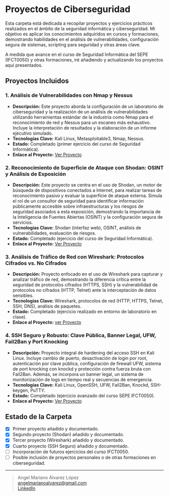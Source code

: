 # Proyectos de Ciberseguridad

Esta carpeta está dedicada a recopilar proyectos y ejercicios prácticos realizados en el ámbito de la seguridad informática y ciberseguridad. Mi objetivo es aplicar los conocimientos adquiridos en cursos y formaciones, demostrando habilidades en el análisis de vulnerabilidades, configuración segura de sistemas, scripting para seguridad y otras áreas clave.

A medida que avance en el curso de Seguridad Informática del SEPE (IFCT0050) y otras formaciones, iré añadiendo y actualizando los proyectos aquí presentados.

## Proyectos Incluidos

### 1. Análisis de Vulnerabilidades con Nmap y Nessus
* **Descripción:** Este proyecto aborda la configuración de un laboratorio de ciberseguridad y la realización de un análisis de vulnerabilidades utilizando herramientas estándar de la industria como Nmap para el reconocimiento de red y Nessus para un escaneo más exhaustivo. Incluye la interpretación de resultados y la elaboración de un informe ejecutivo simulado.
* **Tecnologías Clave:** Kali Linux, Metasploitable3, Nmap, Nessus.
* **Estado:** Completado (primer ejercicio del curso de Seguridad Informática).
* **Enlace al Proyecto:** [Ver Proyecto](https://github.com/Angel-Mariano-Alvarez/Porfolio/tree/main/Proyectos_de_Ciberseguridad/Analisis_Nmap_Nessus)

### 2. Reconocimiento de Superficie de Ataque con Shodan: OSINT y Análisis de Exposición
* **Descripción:** Este proyecto se centra en el uso de Shodan, un motor de búsqueda de dispositivos conectados a Internet, para realizar tareas de reconocimiento pasivo y evaluar la superficie de ataque externa. Simula el rol de un consultor de seguridad para identificar información públicamente accesible sobre infraestructuras y los riesgos de seguridad asociados a esta exposición, demostrando la importancia de la Inteligencia de Fuentes Abiertas (OSINT) y la configuración segura de servicios.
* **Tecnologías Clave:** Shodan (interfaz web), OSINT, análisis de vulnerabilidades, evaluación de riesgos.
* **Estado:** Completado (ejercicio del curso de Seguridad Informática).
* **Enlace al Proyecto:** [Ver Proyecto](https://github.com/Angel-Mariano-Alvarez/Porfolio/tree/main/Proyectos_de_Ciberseguridad/Reconocimiento_de_Superficie_de_Ataque_con_Shodan_OSINT_y_An%C3%A1lisis%20de%20Exposici%C3%B3n)

### 3. Análisis de Tráfico de Red con Wireshark: Protocolos Cifrados vs. No Cifrados
* **Descripción:** Proyecto enfocado en el uso de Wireshark para capturar y analizar tráfico de red, demostrando la diferencia crítica entre la seguridad de protocolos cifrados (HTTPS, SSH) y la vulnerabilidad de protocolos no cifrados (HTTP, Telnet) ante la interceptación de datos sensibles.
* **Tecnologías Clave:** Wireshark, protocolos de red (HTTP, HTTPS, Telnet, SSH, DNS), análisis de paquetes.
* **Estado:** Completado (ejercicio realizado en entorno de laboratorio en clase).
* **Enlace al Proyecto:**  [ver Proyecto](https://github.com/Angel-Mariano-Alvarez/Porfolio/tree/main/Proyectos_de_Ciberseguridad/An%C3%A1lisis_de_Tr%C3%A1fico_de_Red_con_Wireshark)

### 4. SSH Seguro y Robusto: Clave Pública, Banner Legal, UFW, Fail2Ban y Port Knocking
* **Descripción:** Proyecto integral de hardening del acceso SSH en Kali Linux. Incluye cambio de puerto, desactivación de login por root, autenticación por clave pública, configuración de firewall UFW, sistema de port knocking con knockd y protección contra fuerza bruta con Fail2Ban. Además, se incorpora un banner legal, un sistema de monitorización de logs en tiempo real y secuencias de emergencia.
* **Tecnologías Clave:** Kali Linux, OpenSSH, UFW, Fail2Ban, Knockd, SSH-keygen, PuTTY.
* **Estado:** Completado (ejercicio avanzado del curso SEPE IFCT0050).
* **Enlace al Proyecto:** [Ver Proyecto](https://github.com/Angel-Mariano-Alvarez/Porfolio/tree/main/Proyectos_de_Ciberseguridad/SSH_Seguro_y_Robusto)

## Estado de la Carpeta

-   [x] Primer proyecto añadido y documentado.
-   [x] Segundo proyecto (Shodan) añadido y documentado.
-   [x] Tercer proyecto (Wireshark) añadido y documentado.
-   [x] Cuarto proyecto (SSH Seguro) añadido y documentado.
-   [ ] Incorporación de futuros ejercicios del curso IFCT0050.
-   [ ] Posible inclusión de proyectos personales o de otras formaciones en ciberseguridad.

---
> Angel Mariano Álvarez López  
> angelmarianoalvarez@gmail.com  
> [LinkedIn](https://www.linkedin.com/feed/?trk=guest_homepage-basic_google-one-tap-submit)
